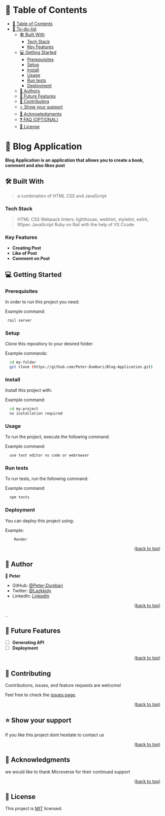 <!-- TABLE OF CONTENTS -->

# 📗 Table of Contents

- [📗 Table of Contents](#-table-of-contents)
- [📖 To-do-list ](#-to-do-list-)
  - [🛠 Built With ](#-built-with-)
    - [Tech Stack ](#tech-stack-)
    - [Key Features ](#key-features-)
  - [💻 Getting Started ](#-getting-started-)
    - [Prerequisites](#prerequisites)
    - [Setup](#setup)
    - [Install](#install)
    - [Usage](#usage)
    - [Run tests](#run-tests)
    - [Deployment](#deployment)
  - [👥 Authors ](#-authors-)
  - [🔭 Future Features ](#-future-features-)
  - [🤝 Contributing ](#-contributing-)
  - [⭐️ Show your support ](#️-show-your-support-)
  - [🙏 Acknowledgments ](#-acknowledgments-)
  - [❓ FAQ (OPTIONAL) ](#-faq-optional-)
  - [📝 License ](#-license-)

<!-- PROJECT DESCRIPTION -->

# 📖 Blog Application<a name="about-project"></a>

**Blog Application is an application that allows you to create a book, comment and also likes post**

## 🛠 Built With <a name="built-with"></a>

> a combination of HTML CSS and JavaScript

### Tech Stack <a name="tech-stack"></a>

> HTML
> CSS
> Webpack
> linters: lighthouse, webhint, stylelint, eslint, RSpec
> JavaScript
> Ruby on Rail
> with the help of VS Ccode

<!-- Features -->

### Key Features <a name="key-features"></a>

- **Creating Post**
- **Like of Post**
- **Comment on Post**

## 💻 Getting Started <a name="getting-started"></a>

### Prerequisites

In order to run this project you need:

Example command:

```sh
 rail server
```

### Setup

Clone this repository to your desired folder:

Example commands:

```sh
  cd my-folder
  git clone (https://github.com/Peter-Dumbari/Blog-Application.git)
```

### Install

Install this project with:

Example command:

```sh
  cd my-project
  no installation required
```

### Usage

To run the project, execute the following command:

Example command:

```sh
  use text editor vs code or webrowser
```

### Run tests

To run tests, run the following command:

Example command:

```sh
  npm tests
```

### Deployment

You can deploy this project using:

Example:

```sh
    Render
```

<p align="right">(<a href="#readme-top">back to top</a>)</p>

<!-- AUTHORS -->

## 👥 Author <a name="authors"></a>

👤 **Peter**

- GitHub: [@Peter-Dumbari](https://github.com/Peter-Dumbari)
- Twitter: [@Lazkkidy](https://twitter.com/Lazkkidy)
- LinkedIn: [LinkedIn](https://www.linkedin.com/in/peter-kinz-7aa419235/)

<p align="right">(<a href="#readme-top">back to top</a>)</p>..

<!-- FUTURE FEATURES -->

## 🔭 Future Features <a name="future-features"></a>

- [ ] **Generating API**
- [ ] **Deployment**

<p align="right">(<a href="#readme-top">back to top</a>)</p>

<!-- CONTRIBUTING -->

## 🤝 Contributing <a name="contributing"></a>

Contributions, issues, and feature requests are welcome!

Feel free to check the [issues page](https://github.com/Peter-Dumbari/Blog-Application/issues).

<p align="right">(<a href="#readme-top">back to top</a>)</p>

<!-- SUPPORT -->

## ⭐️ Show your support <a name="support"></a>

If you like this project dont hesitate to contact us

<p align="right">(<a href="#readme-top">back to top</a>)</p>

<!-- ACKNOWLEDGEMENTS -->

## 🙏 Acknowledgments <a name="acknowledgements"></a>

we would like to thank Microverse for their continued support

<p align="right">(<a href="#readme-top">back to top</a>)</p>

<!-- LICENSE -->

## 📝 License <a name="license"></a>

This project is [MIT](./LICENCE) licensed.

